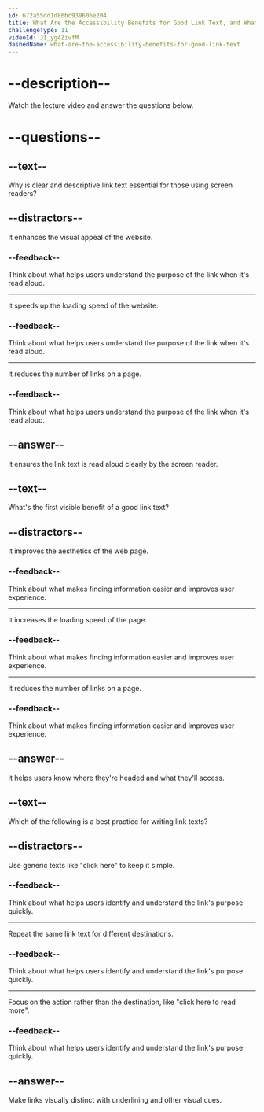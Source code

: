 ```yaml
---
id: 672a55dd1d86bc939606e204
title: What Are the Accessibility Benefits for Good Link Text, and What Are Examples of Good Link Text?
challengeType: 11
videoId: JI_yg4ZivfM
dashedName: what-are-the-accessibility-benefits-for-good-link-text
---
```


# --description--

Watch the lecture video and answer the questions below.

# --questions--

## --text--

Why is clear and descriptive link text essential for those using screen readers?

## --distractors--

It enhances the visual appeal of the website.

### --feedback--

Think about what helps users understand the purpose of the link when it's read aloud.

---

It speeds up the loading speed of the website.

### --feedback--

Think about what helps users understand the purpose of the link when it's read aloud.

---

It reduces the number of links on a page.

### --feedback--

Think about what helps users understand the purpose of the link when it's read aloud.

## --answer--

It ensures the link text is read aloud clearly by the screen reader.

## --text--

What's the first visible benefit of a good link text?

## --distractors--

It improves the aesthetics of the web page.

### --feedback--

Think about what makes finding information easier and improves user experience.

---

It increases the loading speed of the page.

### --feedback--

Think about what makes finding information easier and improves user experience.

---

It reduces the number of links on a page.

### --feedback--

Think about what makes finding information easier and improves user experience.

## --answer--

It helps users know where they're headed and what they'll access.

## --text--

Which of the following is a best practice for writing link texts?

## --distractors--

Use generic texts like "click here" to keep it simple.

### --feedback--

Think about what helps users identify and understand the link's purpose quickly.

---

Repeat the same link text for different destinations.

### --feedback--

Think about what helps users identify and understand the link's purpose quickly.

---

Focus on the action rather than the destination, like "click here to read more".

### --feedback--

Think about what helps users identify and understand the link's purpose quickly.

## --answer--

Make links visually distinct with underlining and other visual cues.

